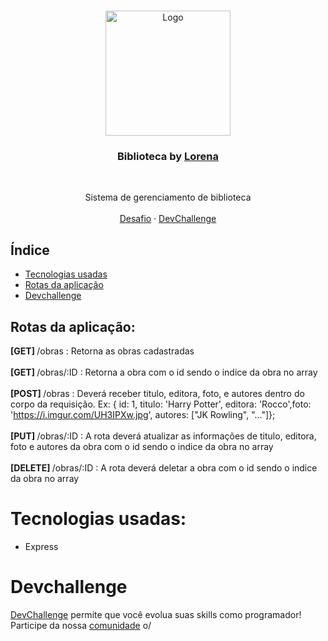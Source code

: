 <br />
<p align="center">
    <img src="https://i.pinimg.com/originals/dd/64/da/dd64da585bc57cb05e5fd4d8ce873f57.png" alt="Logo" width="200">

  <h3 align="center">Biblioteca by <a href="https://github.com/Lorenalgm">Lorena</a></h3>
 <br />
  <p align="center">
     Sistema de gerenciamento de biblioteca
       <br />
    <br />
    <a href="https://github.com/devchallenge-io/biblioteca-backend">Desafio</a>
    ·
    <a href="https://www.devchallenge.com.br/">DevChallenge</a>
  </p>
</p>

## Índice

-  [Tecnologias usadas](#tecnologias-usadas)
-  [Rotas da aplicação](#rotas-da-aplicação)
-  [Devchallenge](#devchallenge)

## Rotas da aplicação:

<b>[GET] </b> /obras : Retorna as obras cadastradas<br><br>
<b>[GET] </b> /obras/:ID : Retorna a obra com o id sendo o indice da obra no array<br><br>
<b>[POST] </b> /obras : Deverá receber titulo, editora, foto, e autores dentro do corpo da requisição. Ex: { id: 1, titulo: 'Harry Potter', editora: 'Rocco',foto: 'https://i.imgur.com/UH3IPXw.jpg', autores: ["JK Rowling", "..."]};<br><br>
<b>[PUT] </b> /obras/:ID : A rota deverá atualizar as informações de titulo, editora, foto e autores da obra com o id sendo o indice da obra no array<br><br>
<b>[DELETE] </b> /obras/:ID : A rota deverá deletar a obra com o id sendo o indice da obra no array<br>

# Tecnologias usadas:

-  Express

# Devchallenge

<a href="https://devchallenge.now.sh/"> DevChallenge</a> permite que você evolua suas skills como programador! Participe da nossa <a href="https://discord.gg/yvYXhGj">comunidade</a> o/
